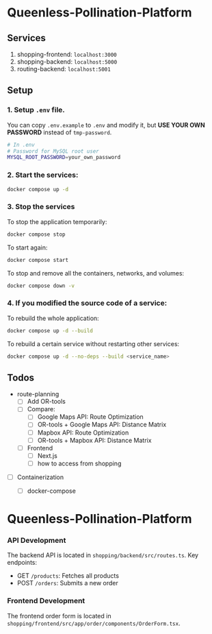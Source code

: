 # Queenless-Pollination-Platform

## Services

1. shopping-frontend: `localhost:3000`
2. shopping-backend: `localhost:5000`
3. routing-backend: `localhost:5001`

## Setup

### 1. Setup `.env` file.

You can copy `.env.example` to `.env` and modify it, but **USE YOUR OWN PASSWORD** instead of `tmp-password`.

```bash
# In .env
# Password for MySQL root user
MYSQL_ROOT_PASSWORD=your_own_password
```

### 2. Start the services:

```bash
docker compose up -d
```

### 3. Stop the services

To stop the application temporarily:
```bash
docker compose stop
```

To start again:
```bash
docker compose start
```

To stop and remove all the containers, networks, and volumes:
```bash
docker compose down -v
```

### 4. If you modified the source code of a service:

To rebuild the whole application:
```bash
docker compose up -d --build
```

To rebuild a certain service without restarting other services:
```bash
docker compose up -d --no-deps --build <service_name>
```

## Todos

- route-planning
    - [ ] Add OR-tools
    - [ ] Compare:
        - [ ] Google Maps API: Route Optimization
        - [ ] OR-tools + Google Maps API: Distance Matrix
        - [ ] Mapbox API: Route Optimization
        - [ ] OR-tools + Mapbox API: Distance Matrix
    - [ ] Frontend
        - [ ] Next.js
        - [ ] how to access from shopping
- [ ] Containerization
    - [ ] docker-compose


# Queenless-Pollination-Platform


### API Development

The backend API is located in `shopping/backend/src/routes.ts`. Key endpoints:
- GET `/products`: Fetches all products
- POST `/orders`: Submits a new order

### Frontend Development

The frontend order form is located in `shopping/frontend/src/app/order/components/OrderForm.tsx`.
